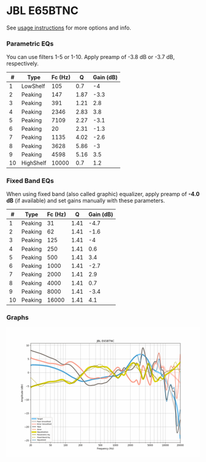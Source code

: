 # JBL E65BTNC
See [usage instructions](https://github.com/jaakkopasanen/AutoEq#usage) for more options and info.

### Parametric EQs
You can use filters 1-5 or 1-10. Apply preamp of -3.8 dB or -3.7 dB, respectively.

|   # | Type      |   Fc (Hz) |    Q |   Gain (dB) |
|-----|-----------|-----------|------|-------------|
|   1 | LowShelf  |       105 | 0.7  |        -4   |
|   2 | Peaking   |       147 | 1.87 |        -3.3 |
|   3 | Peaking   |       391 | 1.21 |         2.8 |
|   4 | Peaking   |      2346 | 2.83 |         3.8 |
|   5 | Peaking   |      7109 | 2.27 |        -3.1 |
|   6 | Peaking   |        20 | 2.31 |        -1.3 |
|   7 | Peaking   |      1135 | 4.02 |        -2.6 |
|   8 | Peaking   |      3628 | 5.86 |        -3   |
|   9 | Peaking   |      4598 | 5.16 |         3.5 |
|  10 | HighShelf |     10000 | 0.7  |         1.2 |

### Fixed Band EQs
When using fixed band (also called graphic) equalizer, apply preamp of **-4.0 dB** (if available) and set gains manually with these parameters.

|   # | Type    |   Fc (Hz) |    Q |   Gain (dB) |
|-----|---------|-----------|------|-------------|
|   1 | Peaking |        31 | 1.41 |        -4.7 |
|   2 | Peaking |        62 | 1.41 |        -1.6 |
|   3 | Peaking |       125 | 1.41 |        -4   |
|   4 | Peaking |       250 | 1.41 |         0.6 |
|   5 | Peaking |       500 | 1.41 |         3.4 |
|   6 | Peaking |      1000 | 1.41 |        -2.7 |
|   7 | Peaking |      2000 | 1.41 |         2.9 |
|   8 | Peaking |      4000 | 1.41 |         0.7 |
|   9 | Peaking |      8000 | 1.41 |        -3.4 |
|  10 | Peaking |     16000 | 1.41 |         4.1 |

### Graphs
![](./JBL%20E65BTNC.png)
